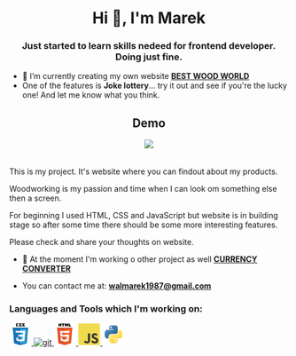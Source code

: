 <h1 align="center">Hi 👋, I'm Marek</h1>
<h3 align="center">Just started to learn skills nedeed for frontend developer. Doing just fine.</h3>

- 🔭 I’m currently creating my own website [**BEST WOOD WORLD**](https://walmarek.github.io/homepage/)
- One of the features is **Joke lottery**... try it out and see if you're the lucky one! And let me know what you think.


<h2 align="center">
Demo
</h2>

<p align="center">
  <img src="https://github.com/walmarek/homepage/blob/main/gif/bestwoodworld.gif?raw=true">
</p>

##

This is my project. It's website where you can findout about my products.

Woodworking is my passion and time when I can look om something else then a screen. 

For beginning I used HTML, CSS and JavaScript but website is in building stage so after some time there should be some more interesting features.

Please check and share your thoughts on website.


- 👯 At the moment I'm working o other project as well [**CURRENCY CONVERTER**](https://walmarek.github.io/currencyConverter)

- You can contact me at: **walmarek1987@gmail.com**

<p align="left">
</p>

<h3 align="left">Languages and Tools which I'm working on:</h3>
<p align="left"> <a href="https://www.w3schools.com/css/" target="_blank" rel="noreferrer"> <img src="https://raw.githubusercontent.com/devicons/devicon/master/icons/css3/css3-original-wordmark.svg" alt="css3" width="40" height="40"/> </a> <a href="https://git-scm.com/" target="_blank" rel="noreferrer"> <img src="https://www.vectorlogo.zone/logos/git-scm/git-scm-icon.svg" alt="git" width="40" height="40"/> </a> <a href="https://www.w3.org/html/" target="_blank" rel="noreferrer"> <img src="https://raw.githubusercontent.com/devicons/devicon/master/icons/html5/html5-original-wordmark.svg" alt="html5" width="40" height="40"/> </a> <a href="https://developer.mozilla.org/en-US/docs/Web/JavaScript" target="_blank" rel="noreferrer"> <img src="https://raw.githubusercontent.com/devicons/devicon/master/icons/javascript/javascript-original.svg" alt="javascript" width="40" height="40"/> </a> <a href="https://www.python.org" target="_blank" rel="noreferrer"> <img src="https://raw.githubusercontent.com/devicons/devicon/master/icons/python/python-original.svg" alt="python" width="40" height="40"/> </a> </p>
